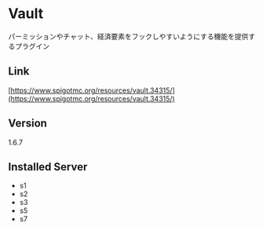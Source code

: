 # Vault
パーミッションやチャット、経済要素をフックしやすいようにする機能を提供するプラグイン

## Link
[https://www.spigotmc.org/resources/vault.34315/](https://www.spigotmc.org/resources/vault.34315/)

## Version
1.6.7

## Installed Server
- s1
- s2
- s3
- s5
- s7
